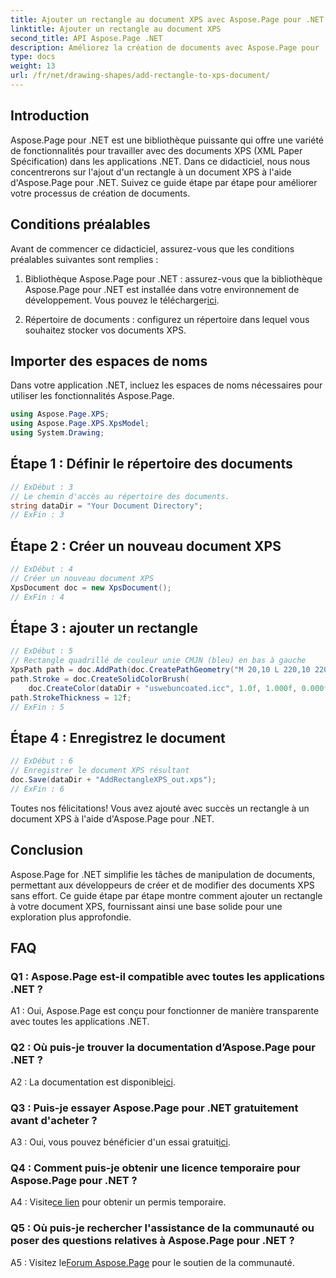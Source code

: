 ```yaml
---
title: Ajouter un rectangle au document XPS avec Aspose.Page pour .NET
linktitle: Ajouter un rectangle au document XPS
second_title: API Aspose.Page .NET
description: Améliorez la création de documents avec Aspose.Page pour .NET. Découvrez comment ajouter des rectangles aux documents XPS dans ce didacticiel étape par étape.
type: docs
weight: 13
url: /fr/net/drawing-shapes/add-rectangle-to-xps-document/
---
```

## Introduction

Aspose.Page pour .NET est une bibliothèque puissante qui offre une variété de fonctionnalités pour travailler avec des documents XPS (XML Paper Spécification) dans les applications .NET. Dans ce didacticiel, nous nous concentrerons sur l'ajout d'un rectangle à un document XPS à l'aide d'Aspose.Page pour .NET. Suivez ce guide étape par étape pour améliorer votre processus de création de documents.

## Conditions préalables

Avant de commencer ce didacticiel, assurez-vous que les conditions préalables suivantes sont remplies :

1.  Bibliothèque Aspose.Page pour .NET : assurez-vous que la bibliothèque Aspose.Page pour .NET est installée dans votre environnement de développement. Vous pouvez le télécharger[ici](https://releases.aspose.com/page/net/).

2. Répertoire de documents : configurez un répertoire dans lequel vous souhaitez stocker vos documents XPS.

## Importer des espaces de noms

Dans votre application .NET, incluez les espaces de noms nécessaires pour utiliser les fonctionnalités Aspose.Page.

```csharp
using Aspose.Page.XPS;
using Aspose.Page.XPS.XpsModel;
using System.Drawing;
```

## Étape 1 : Définir le répertoire des documents

```csharp
// ExDébut : 3
// Le chemin d'accès au répertoire des documents.
string dataDir = "Your Document Directory";
// ExFin : 3
```

## Étape 2 : Créer un nouveau document XPS

```csharp
// ExDébut : 4
// Créer un nouveau document XPS
XpsDocument doc = new XpsDocument();
// ExFin : 4
```

## Étape 3 : ajouter un rectangle

```csharp
// ExDébut : 5
// Rectangle quadrillé de couleur unie CMJN (bleu) en bas à gauche
XpsPath path = doc.AddPath(doc.CreatePathGeometry("M 20,10 L 220,10 220,100 20,100 Z"));
path.Stroke = doc.CreateSolidColorBrush(
    doc.CreateColor(dataDir + "uswebuncoated.icc", 1.0f, 1.000f, 0.000f, 0.000f, 0.000f));
path.StrokeThickness = 12f;
// ExFin : 5
```

## Étape 4 : Enregistrez le document

```csharp
// ExDébut : 6
// Enregistrer le document XPS résultant
doc.Save(dataDir + "AddRectangleXPS_out.xps");
// ExFin : 6
```

Toutes nos félicitations! Vous avez ajouté avec succès un rectangle à un document XPS à l'aide d'Aspose.Page pour .NET.

## Conclusion

Aspose.Page for .NET simplifie les tâches de manipulation de documents, permettant aux développeurs de créer et de modifier des documents XPS sans effort. Ce guide étape par étape montre comment ajouter un rectangle à votre document XPS, fournissant ainsi une base solide pour une exploration plus approfondie.

## FAQ

### Q1 : Aspose.Page est-il compatible avec toutes les applications .NET ?

A1 : Oui, Aspose.Page est conçu pour fonctionner de manière transparente avec toutes les applications .NET.

### Q2 : Où puis-je trouver la documentation d’Aspose.Page pour .NET ?

 A2 : La documentation est disponible[ici](https://reference.aspose.com/page/net/).

### Q3 : Puis-je essayer Aspose.Page pour .NET gratuitement avant d'acheter ?

 A3 : Oui, vous pouvez bénéficier d'un essai gratuit[ici](https://releases.aspose.com/).

### Q4 : Comment puis-je obtenir une licence temporaire pour Aspose.Page pour .NET ?

 A4 : Visite[ce lien](https://purchase.aspose.com/temporary-license/) pour obtenir un permis temporaire.

### Q5 : Où puis-je rechercher l'assistance de la communauté ou poser des questions relatives à Aspose.Page pour .NET ?

 A5 : Visitez le[Forum Aspose.Page](https://forum.aspose.com/c/page/39) pour le soutien de la communauté.